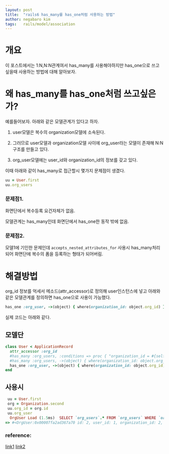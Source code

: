 ```yaml
---
layout: post
title:  "rails6 has_many를 has_one처럼 사용하는 방법"
author: negabaro kim
tags:	rails/model/association
---
```


# 개요

이 포스트에서는 1:N,N:N관계여서 has_many를 사용해야하지만 
has_one으로 쓰고 싶을때 사용하는 방법에 대해 알아보자.

# 왜 has_many를 has_one처럼 쓰고싶은가?

예를들어보자. 아래와 같은 모델관계가 있다고 하자.

1. user모델은 복수의 organization모델에 소속된다.

2. 그러므로 user모델과 organization모델 사이에 org_user라는 모델이 존재해 N:N구조를 만들고 있다.

3. org_user모델에는 user_id와 organization_id의 정보를 갖고 있다.

이때 아래와 같이 has_many로 접근할시 몇가지 문제점이 생겼다.

```ruby
uu = User.first
uu.org_users
```

### 문제점1.

화면단에서 복수등록 요건자체가 없음.

모델관계는 has_many인데 화면단에서 has_one한 동작 밖에 없음.


### 문제점2.

모델1에 기인한 문제인데 `accepts_nested_attributes_for` 사용시 has_many처리되어
화면단에 복수의 폼을 등록하는 형태가 되어버림.




# 해결방법

org_id 정보를 억세서 메소드(attr_accessor)로 정의해 user인스턴스에 넣고
아래와 같은 모델관계를 정의하면 has_one으로 사용이 가능했다.


```ruby
has_one :org_user, ->(object) { where(organization_id: object.org_id) }
```

실제 코드는 아래와 같다.


## 모델단

```ruby
class User < ApplicationRecord
  attr_accessor :org_id
  #has_many :org_users, :conditions => proc { "organization_id = #{self.org_id}" }
  #has_many :org_users, ->(object) { where(organization_id: object.org_id) }
  has_one :org_user, ->(object) { where(organization_id: object.org_id) }
end
```

## 사용시

```ruby
 uu = User.first
 org = Organization.second
 uu.org_id = org.id
 uu.org_user
  OrgUser Load (1.5ms)  SELECT `org_users`.* FROM `org_users` WHERE `org_users`.`user_id` = 1 AND `org_users`.`organization_id` = 2 LIMIT 1
=> #<OrgUser:0x00007fa2ad367a70 id: 2, user_id: 1, organization_id: 2, status: nil, created_at: Sun, 04 Oct 2020 16:56:22 UTC +00:00, updated_at: Sun, 04 Oct 2020 16:56:22 UTC +00:00>
```

### reference:

[link1](https://teratail.com/questions/295781#reply-417880)
[link2](https://stackoverflow.com/questions/32508600/how-can-i-access-a-models-instance-variable-within-a-has-many-association-scope)